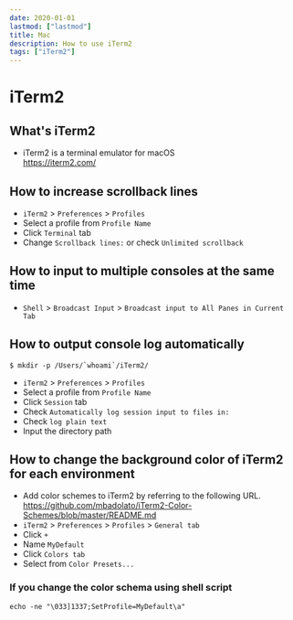 ```yaml
---
date: 2020-01-01
lastmod: ["lastmod"]
title: Mac
description: How to use iTerm2
tags: ["iTerm2"]
---
```


# iTerm2

## What's iTerm2
* iTerm2 is a terminal emulator for macOS  
https://iterm2.com/

## How to increase scrollback lines
* `iTerm2` > `Preferences` > `Profiles`
* Select a profile from `Profile Name`
* Click `Terminal` tab
* Change `Scrollback lines:` or check `Unlimited scrollback`

## How to input to multiple consoles at the same time
* `Shell` > `Broadcast Input` > `Broadcast input to All Panes in Current Tab`

## How to output console log automatically
```shell
$ mkdir -p /Users/`whoami`/iTerm2/
```
* `iTerm2` > `Preferences` > `Profiles`
* Select a profile from `Profile Name`
* Click `Session` tab
* Check `Automatically log session input to files in:`
* Check `log plain text`
* Input the directory path

## How to change the background color of iTerm2 for each environment
* Add color schemes to iTerm2 by referring to the following URL.  
  https://github.com/mbadolato/iTerm2-Color-Schemes/blob/master/README.md
* `iTerm2` > `Preferences` > `Profiles` > `General tab`
* Click `+`
* Name `MyDefault`
* Click `Colors tab`
* Select from `Color Presets...`

### If you change the color schema using shell script
```shell
echo -ne "\033]1337;SetProfile=MyDefault\a"
```